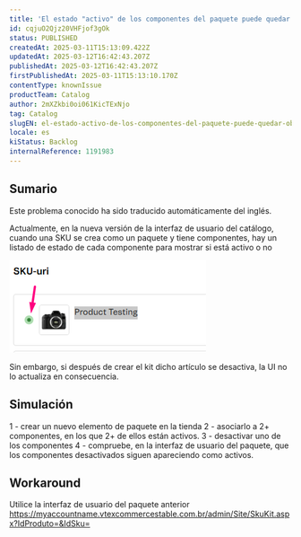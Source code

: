 ```yaml
---
title: 'El estado "activo" de los componentes del paquete puede quedar obsoleto en la nueva interfaz de usuario del catálogo.'
id: cqjuO2Qjz20VHFjof3gOk
status: PUBLISHED
createdAt: 2025-03-11T15:13:09.422Z
updatedAt: 2025-03-12T16:42:43.207Z
publishedAt: 2025-03-12T16:42:43.207Z
firstPublishedAt: 2025-03-11T15:13:10.170Z
contentType: knownIssue
productTeam: Catalog
author: 2mXZkbi0oi061KicTExNjo
tag: Catalog
slugEN: el-estado-activo-de-los-componentes-del-paquete-puede-quedar-obsoleto-en-la-nueva-interfaz-de-usuario-del-catalogo
locale: es
kiStatus: Backlog
internalReference: 1191983
---
```


## Sumario

<div class="alert alert-info">
  <p>Este problema conocido ha sido traducido automáticamente del inglés.</p>
</div>


Actualmente, en la nueva versión de la interfaz de usuario del catálogo, cuando una SKU se crea como un paquete y tiene componentes, hay un listado de estado de cada componente para mostrar si está activo o no

 ![](https://raw.githubusercontent.com/vtexdocs/help-center-content/refs/heads/main/docs/es/known-issues/Catalog/el-estado-activo-de-los-componentes-del-paquete-puede-quedar-obsoleto-en-la-nueva-interfaz-de-usuario-del-catalogo_1.png)

Sin embargo, si después de crear el kit dicho artículo se desactiva, la UI no lo actualiza en consecuencia.


##

## Simulación


1 - crear un nuevo elemento de paquete en la tienda
2 - asociarlo a 2+ componentes, en los que 2+ de ellos están activos.
3 - desactivar uno de los componentes
4 - compruebe, en la interfaz de usuario del paquete, que los componentes desactivados siguen apareciendo como activos.



## Workaround


Utilice la interfaz de usuario del paquete anterior https://myaccountname.vtexcommercestable.com.br/admin/Site/SkuKit.aspx?IdProduto=&IdSku=






